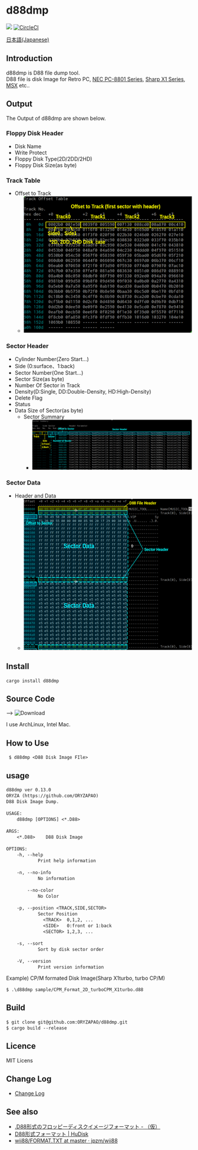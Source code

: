 d88dmp
=======
![](https://github.com/ORYZAPAO/d88dmp/workflows/Rust/badge.svg)
[![CircleCI](https://circleci.com/gh/ORYZAPAO/d88dmp/tree/main.svg?style=svg)](https://circleci.com/gh/ORYZAPAO/d88dmp/tree/main)

[日本語(Japanese)](/README_J.md)

Introduction
-----------
d88dmp is D88 file dump tool.   
D88 file is disk Image for Retro PC, [NEC PC-8801 Series](https://en.wikipedia.org/wiki/PC-8800_series), [Sharp X1 Series](https://en.wikipedia.org/wiki/Sharp_X1), [MSX](https://en.wikipedia.org/wiki/MSX) etc..

Output 
--------
The Output of d88dmp are shown below. 
### Floppy Disk Header
  + Disk Name
  + Write Protect
  + Floppy Disk Type(2D/2DD/2HD)
  + Floppy Disk Size(as byte)
### Track Table
  + Offset to Track
    + ![example](https://github.com/ORYZAPAO/d88dmp/blob/main/image/d88dmp_track_offset.png?raw=true)
### Sector Header
  + Cylinder Number(Zero Start...)
  + Side (0:surface、1:back) 
  + Sector Number(One Start...)
  + Sector Size(as byte)
  + Number Of Sector in Track
  + Density(D:Single, DD:Double-Density, HD:High-Density)
  + Delete Flag
  + Status
  + Data Size of Sector(as byte)
    + Sector Summary  
      + ![example](https://github.com/ORYZAPAO/d88dmp/blob/main/image/d88dmp_sector_summary.png?raw=true)
### Sector Data
  + Header and Data
    + ![example](https://github.com/ORYZAPAO/d88dmp/blob/main/image/d88dmp_row_data.png?raw=true)



Install
---------------------
```
cargo install d88dmp
```

Source Code 
------------
--> ![Download](https://github.com/ORYZAPAO/d88dmp/releases)

I use ArchLinux, Intel Mac.

How to Use
------
```
 $ d88dmp <D88 Disk Image FIle>
```

## usage 
```
d88dmp ver 0.13.0
ORYZA (https://github.com/ORYZAPAO)
D88 Disk Image Dump.

USAGE:
    d88dmp [OPTIONS] <*.D88>

ARGS:
    <*.D88>    D88 Disk Image

OPTIONS:
    -h, --help
            Print help information

    -n, --no-info
            No information

        --no-color
            No Color

    -p, --position <TRACK,SIDE,SECTOR>
            Sector Position
              <TRACK>  0,1,2, ...
              <SIDE>   0:front or 1:back
              <SECTOR> 1,2,3, ...

    -s, --sort
            Sort by disk sector order

    -V, --version
            Print version information
```

Example) CP/M formated Disk Image(Sharp X1turbo, turbo CP/M)

```
$ .\d88dmp sample/CPM_Format_2D_turboCPM_X1turbo.d88

```

Build
---------------------
```
$ git clone git@github.com:ORYZAPAO/d88dmp.git
$ cargo build --release
```

Licence
----------
 MIT Licens

Change Log
----------
+ [Change Log](CHANGELOG.md)

See also
---------------------
+ [.D88形式のフロッピーディスクイメージフォーマット - （仮）](https://gra4.hatenadiary.jp/entry/20171108/1510096429)
+ [D88形式フォーマット | HuDisk](https://boukichi.github.io/HuDisk/DISK.html)
+ [wii88/FORMAT.TXT at master · jpzm/wii88](https://github.com/jpzm/wii88/blob/master/document/FORMAT.TXT)
